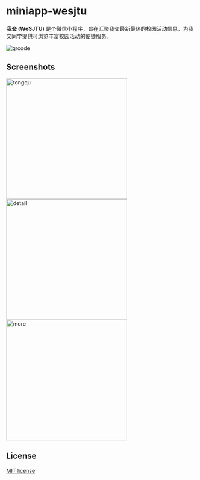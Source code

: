 # miniapp-wesjtu

**我交 (WeSJTU)** 是个微信小程序，旨在汇聚我交最新最热的校园活动信息，为我交同学提供可浏览丰富校园活动的便捷服务。

![qrcode](https://raw.githubusercontent.com/jyboy/miniapp-wesjtu/master/screenshots/qrcode.jpg)

## Screenshots

<img src="https://raw.githubusercontent.com/jyboy/miniapp-wesjtu/master/screenshots/tongqu.jpg" alt="tongqu" width="320">

<img src="https://raw.githubusercontent.com/jyboy/miniapp-wesjtu/master/screenshots/detail.jpg" alt="detail" width="320">

<img src="https://raw.githubusercontent.com/jyboy/miniapp-wesjtu/master/screenshots/more.jpg" alt="more" width="320">

## License

[MIT license](https://github.com/jyboy/miniapp-wesjtu/blob/master/LICENSE)
